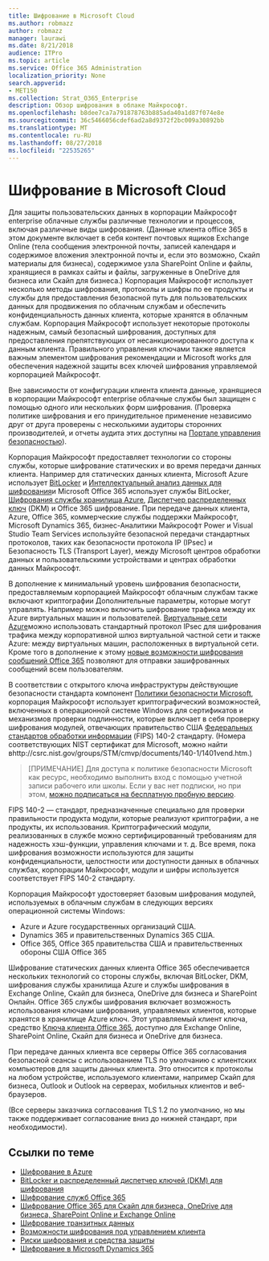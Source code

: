 ```yaml
---
title: Шифрование в Microsoft Cloud
ms.author: robmazz
author: robmazz
manager: laurawi
ms.date: 8/21/2018
audience: ITPro
ms.topic: article
ms.service: Office 365 Administration
localization_priority: None
search.appverid:
- MET150
ms.collection: Strat_O365_Enterprise
description: Обзор шифрования в облаке Майкрософт.
ms.openlocfilehash: b8dee7ca7a791878763b885ada40a1d87f074e8e
ms.sourcegitcommit: 36c5466056cdef6ad2a8d9372f2bc009a30892bb
ms.translationtype: MT
ms.contentlocale: ru-RU
ms.lasthandoff: 08/27/2018
ms.locfileid: "22535265"
---
```

# <a name="encryption-in-the-microsoft-cloud"></a>Шифрование в Microsoft Cloud

Для защиты пользовательских данных в корпорации Майкрософт enterprise облачные службы различные технологии и процессов, включая различные виды шифрования. (Данные клиента office 365 в этом документе включает в себя контент почтовых ящиков Exchange Online (тела сообщения электронной почты, записей календаря и содержимое вложения электронной почты и, если это возможно, Скайп материалы для бизнеса), содержимое узла SharePoint Online и файлы, хранящиеся в рамках сайты и файлы, загруженные в OneDrive для бизнеса или Скайп для бизнеса.) Корпорация Майкрософт использует несколько методы шифрования, протоколы и шифры по ее продукты и службы для предоставления безопасной путь для пользовательских данных для продвижения по облачным службам и обеспечить конфиденциальность данных клиента, которые хранятся в облачным службам. Корпорация Майкрософт использует некоторые протоколы надежным, самый безопасный шифрования, доступных для предоставления препятствующих от несанкционированного доступа к данным клиента. Правильного управления ключами также является важным элементом шифрования рекомендации и Microsoft works для обеспечения надежной защиты всех ключей шифрования управляемой корпорацией Майкрософт.

Вне зависимости от конфигурации клиента клиента данные, хранящиеся в корпорации Майкрософт enterprise облачные службы был защищен с помощью одного или нескольких форм шифрования. (Проверка политике шифрования и его принудительное применение независимо друг от друга проверены с несколькими аудиторы сторонних производителей, и отчеты аудита этих доступны на [Портале управления безопасностью](https://aka.ms/stp)).

Корпорация Майкрософт предоставляет технологии со стороны службы, которые шифрование статических и во время передачи данных клиента. Например для статических данных клиента, Microsoft Azure использует [BitLocker](https://docs.microsoft.com/windows/device-security/bitlocker/bitlocker-overview) и [Интеллектуальный анализ данных для шифрования](https://en.wikipedia.org/wiki/Dm-crypt)и Microsoft Office 365 использует службы BitLocker, [Шифрования службы хранилища Azure](https://azure.microsoft.com/documentation/articles/storage-service-encryption/), [Диспетчер распределенных ключ](https://support.office.com/article/989ba10c-f73f-4efb-ad1b-af3322e5f376) (DKM) и Office 365 шифрование. При передаче данных клиента, Azure, Office 365, коммерческие службы поддержки Майкрософт, Microsoft Dynamics 365, бизнес-Аналитики Майкрософт Power и Visual Studio Team Services используйте безопасной передачи стандартных протоколов, таких как безопасности протокола IP (IPsec) и Безопасность TLS (Transport Layer), между Microsoft центров обработки данных и пользовательскими устройствами и центрах обработки данных Майкрософт.

В дополнение к минимальный уровень шифрования безопасности, предоставляемым корпорацией Майкрософт облачным службам также включают криптографии Дополнительные параметры, которые могут управлять. Например можно включить шифрование трафика между их Azure виртуальных машин и пользователей. [Виртуальные сети Azure](https://azure.microsoft.com/services/virtual-network/)можно использовать стандартный протокол IPsec для шифрования трафика между корпоративной шлюз виртуальной частной сети и также Azure: между виртуальных машин, расположенных в виртуальной сети. Кроме того в дополнение к этому [новые возможности шифрования сообщений Office 365](set-up-new-message-encryption-capabilities.md) позволяют для отправки зашифрованных сообщений всем пользователям.

В соответствии с открытого ключа инфраструктуры действующие безопасности стандарта компонент [Политики безопасности Microsoft](https://servicetrust.microsoft.com/ViewPage/TrustDocuments?command=Download&downloadType=Document&downloadId=5868ecc8-50b7-4f91-b43f-640e2b99e86e&docTab=6d000410-c9e9-11e7-9a91-892aae8839ad_FAQ%20and%20White%20Papers), корпорация Майкрософт использует криптографический возможностей, включенных в операционной системе Windows для сертификатов и механизмов проверки подлинности, которые включает в себя проверку шифрования модулей, отвечающих правительство США [Федеральных стандартов обработки информации](http://csrc.nist.gov/publications/PubsFIPS.html) (FIPS) 140-2 стандарту. (Номера соответствующих NIST сертификат для Microsoft, можно найти вhttp://csrc.nist.gov/groups/STM/cmvp/documents/140-1/1401vend.htm.)

> [ПРИМЕЧАНИЕ] Для доступа к политике безопасности Microsoft как ресурс, необходимо выполнить вход с помощью учетной записи рабочего или школы. Если у вас нет подписки, но при этом, [можно подписаться на бесплатную пробную версию](https://servicetrust.microsoft.com/Home/TrialSubscriptions).

FIPS 140-2 — стандарт, предназначенные специально для проверки правильности продукта модули, которые реализуют криптографии, а не продукты, их использования. Криптографический модули, реализованных в службе можно сертифицированный требованиям для надежность хэш-функции, управления ключами и т. д. Все время, пока шифрования возможности используются для защиты конфиденциальности, целостности или доступности данных в облачных службах, корпорации Майкрософт, модули и шифры используется соответствует FIPS 140-2 стандарту.

Корпорация Майкрософт удостоверяет базовым шифрования модулей, используемых в облачным службам в следующих версиях операционной системы Windows:
- Azure и Azure государственных организаций США.
- Dynamics 365 и правительственных Dynamics 365 США.
- Office 365, Office 365 правительства США и правительственных обороны США Office 365

Шифрование статических данных клиента Office 365 обеспечивается нескольких технологий со стороны службы, включая BitLocker, DKM, шифрования службы хранилища Azure и службы шифрования в Exchange Online, Скайп для бизнеса, OneDrive для бизнеса и SharePoint Онлайн. Office 365 службы шифрования включает возможность использования ключами шифрования, управляемых клиентов, которые хранятся в хранилище Azure ключ. Этот управляемый клиент ключа, средство [Ключа клиента Office 365](https://support.office.com/article/f2cd475a-e592-46cf-80a3-1bfb0fa17697), доступно для Exchange Online, SharePoint Online, Скайп для бизнеса и OneDrive для бизнеса.

При передаче данных клиента все серверы Office 365 согласования безопасной сеансы с использованием TLS по умолчанию с клиентских компьютеров для защиты данных клиента.  Это относится к протоколы на любом устройстве, используемого клиентами, например Скайп для бизнеса, Outlook и Outlook на серверах, мобильных клиентов и веб-браузеров.

(Все серверы заказчика согласования TLS 1.2 по умолчанию, но мы также поддерживает согласование вниз до нижней стандарт, при необходимости).

## <a name="related-links"></a>Ссылки по теме

- [Шифрование в Azure](office-365-azure-encryption.md)
- [BitLocker и распределенный диспетчер ключей (DKM) для шифрования](office-365-bitlocker-and-distributed-key-manager-for-encryption.md)
- [Шифрование служб Office 365](office-365-service-encryption.md)
- [Шифрование Office 365 для Скайп для бизнеса, OneDrive для бизнеса, SharePoint Online и Exchange Online](office-365-encryption-for-skype-onedrive-sharepoint-and-exchange.md)
- [Шифрование транзитных данных](office-365-encryption-for-data-in-transit.md)
- [Возможности шифрования под управлением клиента](office-365-customer-managed-encryption-features.md)
- [Риски шифрования и средства защиты](office-365-encryption-risks-and-protections.md)
- [Шифрование в Microsoft Dynamics 365](office-365-encryption-in-microsoft-dynamics-365.md)